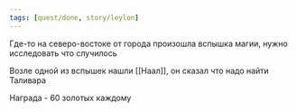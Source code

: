 ```yaml
---
tags: [quest/done, story/leylon]
---
```


Где-то на северо-востоке от города произошла вспышка магии, нужно исследовать что случилось

Возле одной из вспышек нашли [[Наал]], он сказал что надо найти Таливара

Награда - 60 золотых каждому
